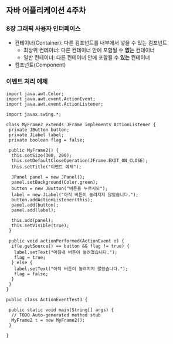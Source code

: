## 자바 어플리케이션 4주차

### 8장 그래픽 사용자 인터페이스
* 컨테이너(Container): 다른 컴포넌트를 내부에서 넣을 수 있는 컴포넌트
  * 최상위 컨테이너: 다른 컨테이너 안에 포함될 수 __없는__ 컨테이너
  * 일반 컨테이너: 다른 컨테이너 안에 포함될 수 __있는__ 컨테이너
* 컴포넌트(Component)

### 이벤트 처리 예제
    import java.awt.Color;
    import java.awt.event.ActionEvent;
    import java.awt.event.ActionListener;

    import javax.swing.*;

    class MyFrame2 extends JFrame implements ActionListener {
     private JButton button;
     private JLabel label;
     private boolean flag = false;

     public MyFrame2() {
      this.setSize(300, 200);
      this.setDefaultCloseOperation(JFrame.EXIT_ON_CLOSE);
      this.setTitle("이벤트 예제");

      JPanel panel = new JPanel();
      panel.setBackground(Color.green);
      button = new JButton("버튼을 누르시오");
      label = new JLabel("아직 버튼이 눌려지지 않았습니다.");
      button.addActionListener(this);
      panel.add(button);
      panel.add(label);

      this.add(panel);
      this.setVisible(true);
     }

     public void actionPerformed(ActionEvent e) {
      if(e.getSource() == button && flag != true) {
       label.setText("마침내 버튼이 눌려졌습니다.");
       flag = true;
      } else {
       label.setText("아직 버튼이 눌려지지 않았습니다.");
       flag = false;
      }
     }
    }

    public class ActionEventTest3 {	

     public static void main(String[] args) {
      // TODO Auto-generated method stub
      MyFrame2 t = new MyFrame2();
     }

    }
